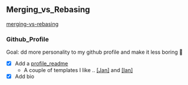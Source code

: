 ## Merging_vs_Rebasing
[merging-vs-rebasing](https://www.atlassian.com/git/tutorials/merging-vs-rebasing)


### Github_Profile
Goal: dd more personality to my github profile and make it less boring 🤠
- [x] Add a [profile_readme](https://docs.github.com/en/account-and-profile/setting-up-and-managing-your-github-profile/customizing-your-profile/managing-your-profile-readme)
  - A couple of templates I like .. [[Jan]](https://github.com/jborchma) and [[Ian]](https://github.com/ian-whitestone)
- [x] Add bio
